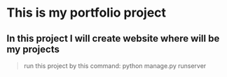 # This is my portfolio project
## In this project I will create website where will be my projects
> run this project by this command: python manage.py runserver

